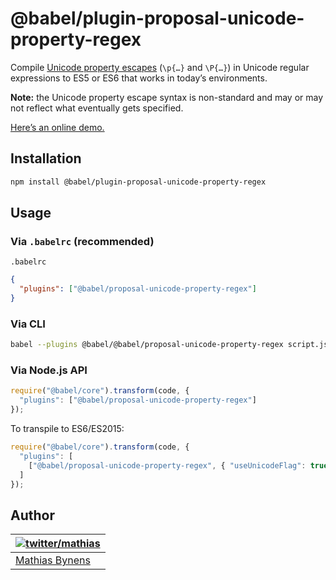 # @babel/plugin-proposal-unicode-property-regex

Compile [Unicode property escapes](https://github.com/mathiasbynens/regexpu-core/blob/master/property-escapes.md) (`\p{…}` and `\P{…}`) in Unicode regular expressions to ES5 or ES6 that works in today’s environments.

**Note:** the Unicode property escape syntax is non-standard and may or may not reflect what eventually gets specified.

[Here’s an online demo.](https://mothereff.in/regexpu#input=var+regex+%3D+/%5Cp%7BScript_Extensions%3DGreek%7D/u%3B&unicodePropertyEscape=1)

## Installation

```sh
npm install @babel/plugin-proposal-unicode-property-regex
```

## Usage

### Via `.babelrc` (recommended)

`.babelrc`

```json
{
  "plugins": ["@babel/proposal-unicode-property-regex"]
}
```

### Via CLI

```sh
babel --plugins @babel/@babel/proposal-unicode-property-regex script.js
```

### Via Node.js API

```js
require("@babel/core").transform(code, {
  "plugins": ["@babel/proposal-unicode-property-regex"]
});
```

To transpile to ES6/ES2015:

```js
require("@babel/core").transform(code, {
  "plugins": [
    ["@babel/proposal-unicode-property-regex", { "useUnicodeFlag": true }]
  ]
});
```

## Author

| [![twitter/mathias](https://gravatar.com/avatar/24e08a9ea84deb17ae121074d0f17125?s=70)](https://twitter.com/mathias "Follow @mathias on Twitter") |
|---|
| [Mathias Bynens](https://mathiasbynens.be/) |
